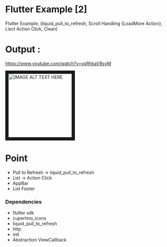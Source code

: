 # Flutter Example [2]
Flutter Example, (liquid_pull_to_refresh, Scroll Handling {LoadMore Action}, Lisct Action Click, Clean)


# Output : 

https://www.youtube.com/watch?v=yqRhkaV8syM

<a href="https://www.youtube.com/embed/zBGmVRNHBCo" target="_blank"><img src="https://img.youtube.com/vi/yqRhkaV8syM/maxresdefault.jpg" 
alt="IMAGE ALT TEXT HERE" width="200" height="200" border="10" /></a>
 
 
# Point
- Pull to Refresh -> liquid_pull_to_refresh
- List -> Action Click
- AppBar
- List Footer 

 
### Dependencies
- flutter sdk
- cupertino_icons
- liquid_pull_to_refresh
- http
- intl
- Abstraction ViewCallback 
 
